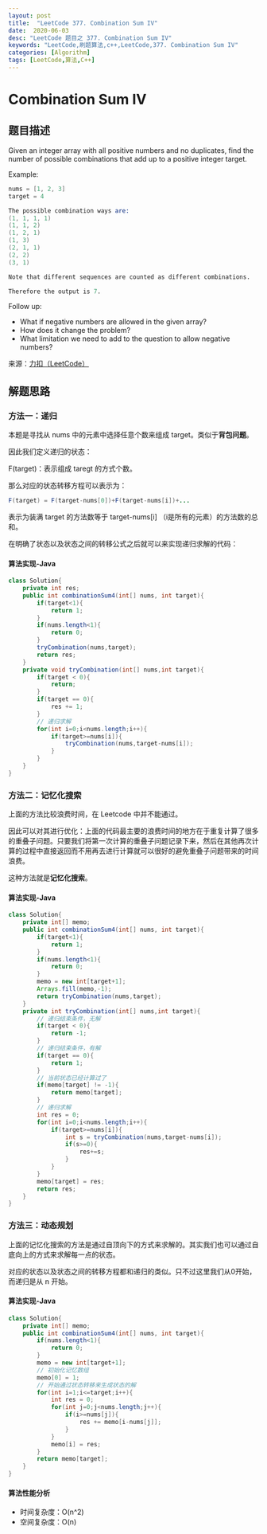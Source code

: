 ```yaml
---
layout: post
title:  "LeetCode 377. Combination Sum IV"
date:  2020-06-03
desc: "LeetCode 题目之 377. Combination Sum IV"
keywords: "LeetCode,刷题算法,c++,LeetCode,377. Combination Sum IV"
categories: [Algorithm]
tags: [LeetCode,算法,C++]
---
```

# Combination Sum IV

## 题目描述

Given an integer array with all positive numbers and no duplicates, find the number of possible combinations that add up to a positive integer target.

Example:

```s
nums = [1, 2, 3]
target = 4

The possible combination ways are:
(1, 1, 1, 1)
(1, 1, 2)
(1, 2, 1)
(1, 3)
(2, 1, 1)
(2, 2)
(3, 1)

Note that different sequences are counted as different combinations.

Therefore the output is 7.
```

Follow up:

- What if negative numbers are allowed in the given array?
- How does it change the problem?
- What limitation we need to add to the question to allow negative numbers?

来源：[力扣（LeetCode）](https://leetcode-cn.com/problems/combination-sum-iv)

## 解题思路

### 方法一：递归

本题是寻找从 nums 中的元素中选择任意个数来组成 target。类似于**背包问题**。

因此我们定义递归的状态：

F(target)：表示组成 taregt 的方式个数。

那么对应的状态转移方程可以表示为：

```java
F(target) = F(target-nums[0])+F(target-nums[i])+...
```

表示为装满 target 的方法数等于 target-nums[i] （i是所有的元素）的方法数的总和。

在明确了状态以及状态之间的转移公式之后就可以来实现递归求解的代码：

#### 算法实现-Java

```java
class Solution{
    private int res;
    public int combinationSum4(int[] nums, int target){
        if(target<1){
            return 1;
        }
        if(nums.length<1){
            return 0;
        }
        tryCombination(nums,target);
        return res;
    }
    private void tryCombination(int[] nums,int target){
        if(target < 0){
            return;
        }
        if(target == 0){
            res += 1;
        }
        // 递归求解
        for(int i=0;i<nums.length;i++){
            if(target>=nums[i]){
                tryCombination(nums,target-nums[i]);
            }
        }
    }
}
```

### 方法二：记忆化搜索

上面的方法比较浪费时间，在 Leetcode 中并不能通过。

因此可以对其进行优化：上面的代码最主要的浪费时间的地方在于重复计算了很多的重叠子问题。只要我们将第一次计算的重叠子问题记录下来，然后在其他再次计算的过程中直接返回而不用再去进行计算就可以很好的避免重叠子问题带来的时间浪费。

这种方法就是**记忆化搜索**。

#### 算法实现-Java

```java
class Solution{
    private int[] memo;
    public int combinationSum4(int[] nums, int target){
        if(target<1){
            return 1;
        }
        if(nums.length<1){
            return 0;
        }
        memo = new int[target+1];
        Arrays.fill(memo,-1);
        return tryCombination(nums,target);
    }
    private int tryCombination(int[] nums,int target){
        // 递归结束条件，无解
        if(target < 0){
            return -1;
        }
        // 递归结束条件，有解
        if(target == 0){
            return 1;
        }
        // 当前状态已经计算过了
        if(memo[target] != -1){
            return memo[target];
        }
        // 递归求解
        int res = 0;
        for(int i=0;i<nums.length;i++){
            if(target>=nums[i]){
                int s = tryCombination(nums,target-nums[i]);
                if(s>=0){
                    res+=s;
                }
            }
        }
        memo[target] = res;
        return res;
    }
}
```

### 方法三：动态规划

上面的记忆化搜索的方法是通过自顶向下的方式来求解的。其实我们也可以通过自底向上的方式来求解每一点的状态。

对应的状态以及状态之间的转移方程都和递归的类似。只不过这里我们从0开始，而递归是从 n 开始。

#### 算法实现-Java

```java
class Solution{
    private int[] memo;
    public int combinationSum4(int[] nums, int target){
        if(nums.length<1){
            return 0;
        }
        memo = new int[target+1];
        // 初始化记忆数组
        memo[0] = 1;
        // 开始通过状态转移来生成状态的解
        for(int i=1;i<=target;i++){
            int res = 0;
            for(int j=0;j<nums.length;j++){
                if(i>=nums[j]){
                    res += memo[i-nums[j]];
                }
            }
            memo[i] = res;
        }
        return memo[target];
    }
}
```

#### 算法性能分析

- 时间复杂度：O(n^2)
- 空间复杂度：O(n)
